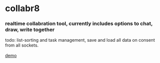 # collabr8
### realtime collabration tool, currently includes options to chat, draw, write together
todo: list-sorting and task management, save and load all data on consent from all sockets. <br> <br>
[demo](https://colla-bro.herokuapp.com)
